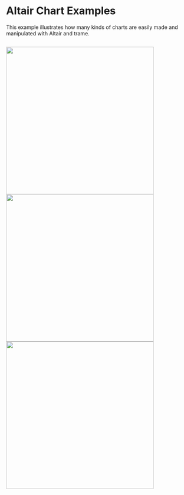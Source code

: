 # Altair Chart Examples

This example illustrates how many kinds of charts are easily made and manipulated with Altair and trame.

<p style="float: left;">
  <img src="../../../docs/content/examples/USIncomeByState.jpg" width="400">
  <img src="../../../docs/content/examples/StreamGraph.jpg" width="400">
  <img src="../../../docs/content/examples/ScatterMatrix.jpg" width="400">
</p>


